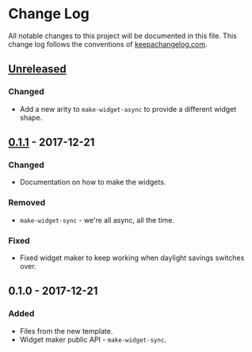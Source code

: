 # Change Log
All notable changes to this project will be documented in this file. This change log follows the conventions of [keepachangelog.com](http://keepachangelog.com/).

## [Unreleased]
### Changed
- Add a new arity to `make-widget-async` to provide a different widget shape.

## [0.1.1] - 2017-12-21
### Changed
- Documentation on how to make the widgets.

### Removed
- `make-widget-sync` - we're all async, all the time.

### Fixed
- Fixed widget maker to keep working when daylight savings switches over.

## 0.1.0 - 2017-12-21
### Added
- Files from the new template.
- Widget maker public API - `make-widget-sync`.

[Unreleased]: https://github.com/your-name/plet/compare/0.1.1...HEAD
[0.1.1]: https://github.com/your-name/plet/compare/0.1.0...0.1.1
